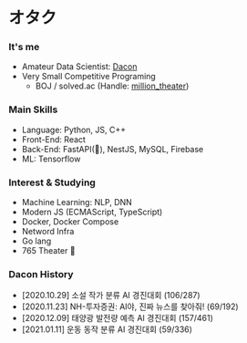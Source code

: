# オタク

### It's me
* Amateur Data Scientist: [Dacon](https://dacon.io/myprofile/415454/home/)
* Very Small Competitive Programing 
    * BOJ / solved.ac (Handle: [million_theater](https://solved.ac/profile/million_theater))

### Main Skills
* Language: Python, JS, C++
* Front-End: React
* Back-End: FastAPI(🐍), NestJS, MySQL, Firebase
* ML: Tensorflow

### Interest & Studying
* Machine Learning: NLP, DNN
* Modern JS (ECMAScript, TypeScript)
* Docker, Docker Compose
* Netword Infra
* Go lang
* 765 Theater 🥰

### Dacon History
* [2020.10.29] 소설 작가 분류 AI 경진대회 (106/287)
* [2020.11.23] NH-투자증권: AI야, 진짜 뉴스를 찾아줘! (69/192)
* [2020.12.09] 태양광 발전량 예측 AI 경진대회 (157/461)
* [2021.01.11] 운동 동작 분류 AI 경진대회 (59/336)
